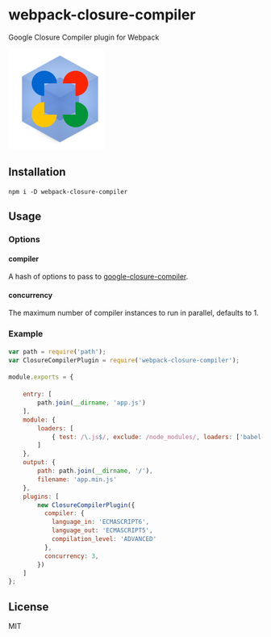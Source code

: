 # webpack-closure-compiler
Google Closure Compiler plugin for Webpack

![Webpack Closure Compiler logo](logo.png)

## Installation

```
npm i -D webpack-closure-compiler
```

## Usage

### Options

#### compiler

A hash of options to pass to
[google-closure-compiler](https://github.com/chadkillingsworth/closure-compiler-npm#specifying-options).

#### concurrency

The maximum number of compiler instances to run in parallel, defaults to 1.

### Example

```javascript
var path = require('path');
var ClosureCompilerPlugin = require('webpack-closure-compiler');

module.exports = {

    entry: [
        path.join(__dirname, 'app.js')
    ],
    module: {
        loaders: [
            { test: /\.js$/, exclude: /node_modules/, loaders: ['babel-loader?optional=runtime&stage=0&cacheDirectory'] }
        ]
    },
    output: {
        path: path.join(__dirname, '/'),
        filename: 'app.min.js'
    },
    plugins: [
        new ClosureCompilerPlugin({
          compiler: {
            language_in: 'ECMASCRIPT6',
            language_out: 'ECMASCRIPT5',
            compilation_level: 'ADVANCED'
          },
          concurrency: 3,
        })
    ]
};
```

## License

MIT
